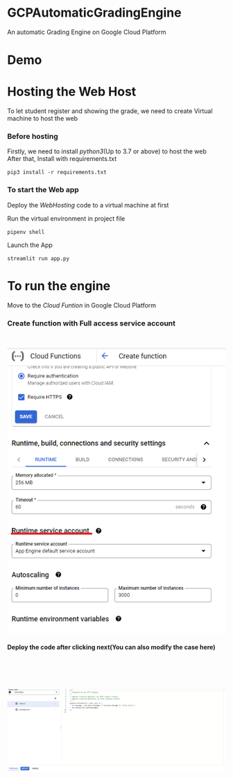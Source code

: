 # GCPAutomaticGradingEngine
An automatic Grading Engine on Google Cloud Platform
# Demo
# Hosting the Web Host
To let student register and showing the grade, we need to create Virtual machine to host the web
### Before hosting
Firstly, we need to install *python3*(Up to 3.7 or above) to host the web  
After that, Install with requirements.txt
```
pip3 install -r requirements.txt
```
### To start the Web app
Deploy the *WebHosting* code to a virtual machine at first

Run the virtual environment in project file
```
pipenv shell
```
Launch the App
```
streamlit run app.py
```

# To run the engine

Move to the *Cloud Funtion* in Google Cloud Platform
<h3>Create function with Full access service account</h3><br>

![This is an image](https://github.com/KenKam95/GCPAutomaticGradingEngine/blob/main/readme/function.PNG)

<h4>Deploy the code after clicking next(You can also modify the case here)</h4><br><br><br>

![This is an image](https://github.com/KenKam95/GCPAutomaticGradingEngine/blob/main/readme/function_deploy.PNG)
